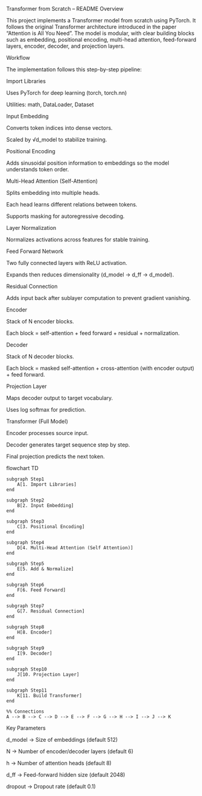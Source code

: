 Transformer from Scratch – README
Overview

This project implements a Transformer model from scratch using PyTorch. It follows the original Transformer architecture introduced in the paper “Attention is All You Need”. The model is modular, with clear building blocks such as embedding, positional encoding, multi-head attention, feed-forward layers, encoder, decoder, and projection layers.

Workflow

The implementation follows this step-by-step pipeline:

Import Libraries

Uses PyTorch for deep learning (torch, torch.nn)

Utilities: math, DataLoader, Dataset

Input Embedding

Converts token indices into dense vectors.

Scaled by √d_model to stabilize training.

Positional Encoding

Adds sinusoidal position information to embeddings so the model understands token order.

Multi-Head Attention (Self-Attention)

Splits embedding into multiple heads.

Each head learns different relations between tokens.

Supports masking for autoregressive decoding.

Layer Normalization

Normalizes activations across features for stable training.

Feed Forward Network

Two fully connected layers with ReLU activation.

Expands then reduces dimensionality (d_model → d_ff → d_model).

Residual Connection

Adds input back after sublayer computation to prevent gradient vanishing.

Encoder

Stack of N encoder blocks.

Each block = self-attention + feed forward + residual + normalization.

Decoder

Stack of N decoder blocks.

Each block = masked self-attention + cross-attention (with encoder output) + feed forward.

Projection Layer

Maps decoder output to target vocabulary.

Uses log softmax for prediction.

Transformer (Full Model)

Encoder processes source input.

Decoder generates target sequence step by step.

Final projection predicts the next token.

flowchart TD

    subgraph Step1
        A[1. Import Libraries]
    end

    subgraph Step2
        B[2. Input Embedding]
    end

    subgraph Step3
        C[3. Positional Encoding]
    end

    subgraph Step4
        D[4. Multi-Head Attention (Self Attention)]
    end

    subgraph Step5
        E[5. Add & Normalize]
    end

    subgraph Step6
        F[6. Feed Forward]
    end

    subgraph Step7
        G[7. Residual Connection]
    end

    subgraph Step8
        H[8. Encoder]
    end

    subgraph Step9
        I[9. Decoder]
    end

    subgraph Step10
        J[10. Projection Layer]
    end

    subgraph Step11
        K[11. Build Transformer]
    end

    %% Connections
    A --> B --> C --> D --> E --> F --> G --> H --> I --> J --> K

Key Parameters

d_model → Size of embeddings (default 512)

N → Number of encoder/decoder layers (default 6)

h → Number of attention heads (default 8)

d_ff → Feed-forward hidden size (default 2048)

dropout → Dropout rate (default 0.1)


